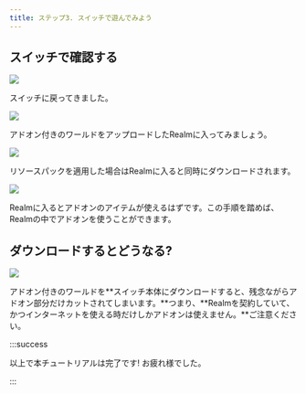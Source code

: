 ```yaml
---
title: ステップ3. スイッチで遊んでみよう
---
```


## スイッチで確認する

![](https://cdn-ak.f.st-hatena.com/images/fotolife/s/sasigume/20210208/20210208123550.png)

スイッチに戻ってきました。

![](https://cdn-ak.f.st-hatena.com/images/fotolife/s/sasigume/20210208/20210208103424.png)

アドオン付きのワールドをアップロードしたRealmに入ってみましょう。

![](https://cdn-ak.f.st-hatena.com/images/fotolife/s/sasigume/20210208/20210208111418.png)

リソースパックを適用した場合はRealmに入ると同時にダウンロードされます。

![](https://cdn-ak.f.st-hatena.com/images/fotolife/s/sasigume/20210208/20210208103311.png)

Realmに入るとアドオンのアイテムが使えるはずです。この手順を踏めば、Realmの中でアドオンを使うことができます。

## ダウンロードするとどうなる?

![](https://cdn-ak.f.st-hatena.com/images/fotolife/s/sasigume/20210208/20210208102047.png)

アドオン付きのワールドを**スイッチ本体にダウンロードすると、残念ながらアドオン部分だけカットされてしまいます。**つまり、**Realmを契約していて、かつインターネットを使える時だけしかアドオンは使えません。**ご注意ください。

:::success

以上で本チュートリアルは完了です! お疲れ様でした。

:::
